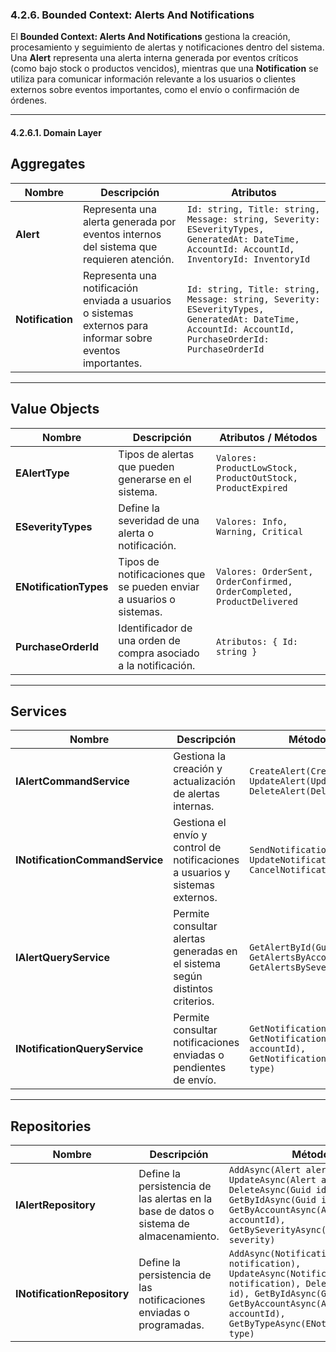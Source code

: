 ﻿### 4.2.6. Bounded Context: Alerts And Notifications ###

El **Bounded Context: Alerts And Notifications** gestiona la creación, procesamiento y seguimiento de alertas y notificaciones dentro del sistema.  
Una **Alert** representa una alerta interna generada por eventos críticos (como bajo stock o productos vencidos), mientras que una **Notification** se utiliza para comunicar información relevante a los usuarios o clientes externos sobre eventos importantes, como el envío o confirmación de órdenes.

---

#### 4.2.6.1. Domain Layer ####

## Aggregates

| Nombre           | Descripción                                                                                                 | Atributos                                                                                                                                             |
|------------------|-------------------------------------------------------------------------------------------------------------|-------------------------------------------------------------------------------------------------------------------------------------------------------|
| **Alert**        | Representa una alerta generada por eventos internos del sistema que requieren atención.                     | `Id: string, Title: string, Message: string, Severity: ESeverityTypes, GeneratedAt: DateTime, AccountId: AccountId, InventoryId: InventoryId`         |
| **Notification** | Representa una notificación enviada a usuarios o sistemas externos para informar sobre eventos importantes. | `Id: string, Title: string, Message: string, Severity: ESeverityTypes, GeneratedAt: DateTime, AccountId: AccountId, PurchaseOrderId: PurchaseOrderId` |

---

## Value Objects

| Nombre                 | Descripción                                                         | Atributos / Métodos                                                    |
|------------------------|---------------------------------------------------------------------|------------------------------------------------------------------------|
| **EAlertType**         | Tipos de alertas que pueden generarse en el sistema.                | `Valores: ProductLowStock, ProductOutStock, ProductExpired`            |
| **ESeverityTypes**     | Define la severidad de una alerta o notificación.                   | `Valores: Info, Warning, Critical`                                     |
| **ENotificationTypes** | Tipos de notificaciones que se pueden enviar a usuarios o sistemas. | `Valores: OrderSent, OrderConfirmed, OrderCompleted, ProductDelivered` |
| **PurchaseOrderId**    | Identificador de una orden de compra asociado a la notificación.    | `Atributos: { Id: string }`                                            |

---

## Services

| Nombre                          | Descripción                                                                   | Métodos (Commands / Queries)                                                                                                              |
|---------------------------------|-------------------------------------------------------------------------------|-------------------------------------------------------------------------------------------------------------------------------------------|
| **IAlertCommandService**        | Gestiona la creación y actualización de alertas internas.                     | `CreateAlert(CreateAlertCommand), UpdateAlert(UpdateAlertCommand), DeleteAlert(DeleteAlertCommand)`                                       |
| **INotificationCommandService** | Gestiona el envío y control de notificaciones a usuarios y sistemas externos. | `SendNotification(SendNotificationCommand), UpdateNotification(UpdateNotificationCommand), CancelNotification(CancelNotificationCommand)` |
| **IAlertQueryService**          | Permite consultar alertas generadas en el sistema según distintos criterios.  | `GetAlertById(Guid id), GetAlertsByAccount(AccountId accountId), GetAlertsBySeverity(ESeverityTypes severity)`                            |
| **INotificationQueryService**   | Permite consultar notificaciones enviadas o pendientes de envío.              | `GetNotificationById(Guid id), GetNotificationsByAccount(AccountId accountId), GetNotificationsByType(ENotificationTypes type)`           |

---

## Repositories

| Nombre                      | Descripción                                                                            | Métodos                                                                                                                                                                                                     |
|-----------------------------|----------------------------------------------------------------------------------------|-------------------------------------------------------------------------------------------------------------------------------------------------------------------------------------------------------------|
| **IAlertRepository**        | Define la persistencia de las alertas en la base de datos o sistema de almacenamiento. | `AddAsync(Alert alert), UpdateAsync(Alert alert), DeleteAsync(Guid id), GetByIdAsync(Guid id), GetByAccountAsync(AccountId accountId), GetBySeverityAsync(ESeverityTypes severity)`                         |
| **INotificationRepository** | Define la persistencia de las notificaciones enviadas o programadas.                   | `AddAsync(Notification notification), UpdateAsync(Notification notification), DeleteAsync(Guid id), GetByIdAsync(Guid id), GetByAccountAsync(AccountId accountId), GetByTypeAsync(ENotificationTypes type)` |
